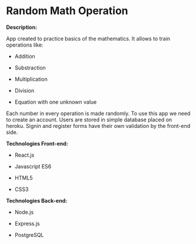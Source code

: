 # Random Math Operation

**Description:**

App created to practice basics of the mathematics. It allows to train operations like:

-   Addition

-   Substraction

-   Multiplication

-   Division

-   Equation with one unknown value

Each number in every operation is made randomly.
To use this app we need to create an account. Users are stored in simple database placed on heroku. Signin and register forms have their own validation by the front-end side.

**Technologies Front-end:**

-   React.js

-   Javascript ES6

-   HTML5

-   CSS3

**Technologies Back-end:**

-   Node.js

-   Express.js

-   PostgreSQL

